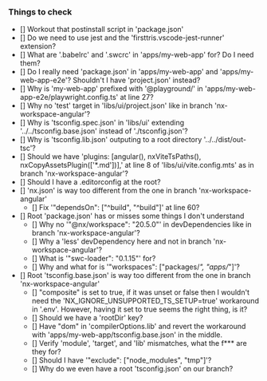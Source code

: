 ### Things to check

- [] Workout that postinstall script in 'package.json'
- [] Do we need to use jest and the 'firsttris.vscode-jest-runner' extension?
- [] What are '.babelrc' and '.swcrc' in 'apps/my-web-app' for? Do I need them?
- [] Do I really need 'package.json' in 'apps/my-web-app' and 'apps/my-web-app-e2e'? Shouldn't I have 'project.json' instead?
- [] Why is 'my-web-app' prefixed with '@playground/' in 'apps/my-web-app-e2e/playwright.config.ts' at line 27?
- [] Why no 'test' target in 'libs/ui/project.json' like in branch 'nx-workspace-angular'?
- [] Why is 'tsconfig.spec.json' in 'libs/ui' extending '../../tsconfig.base.json' instead of './tsconfig.json'?
- [] Why is 'tsconfig.lib.json' outputing to a root directory '../../dist/out-tsc'?
- [] Should we have 'plugins: [angular(), nxViteTsPaths(), nxCopyAssetsPlugin(['*.md'])],' at line 8 of 'libs/ui/vite.config.mts' as in branch 'nx-workspace-angular'?
- [] Should I have a .editorconfig at the root?
- [] 'nx.json' is way too different from the one in branch 'nx-workspace-angular'
  - [] Fix '"dependsOn": ["^build", "^build"]' at line 60?
- [] Root 'package.json' has or misses some things I don't understand
  - [] Why no '"@nx/workspace": "20.5.0"' in devDependencies like in branch 'nx-workspace-angular'?
  - [] Why a 'less' devDependency here and not in branch 'nx-workspace-angular'?
  - [] What is '"swc-loader": "0.1.15"' for?
  - [] Why and what for is '"workspaces": ["packages/*", "apps/*"]'?
- [] Root 'tsconfig.base.json' is way too different from the one in branch 'nx-workspace-angular'
  - [] "composite" is set to true, if it was unset or false then I wouldn't need the 'NX_IGNORE_UNSUPPORTED_TS_SETUP=true' workaround in '.env'. However, having it set to true seems the right thing, is it?
  - [] Should we have a 'rootDir' key?
  - [] Have "dom" in 'compilerOptions.lib' and revert the workaround with 'apps/my-web-app/tsconfig.base.json' in the middle.
  - [] Verify 'module', 'target', and 'lib' mismatches, what the f*** are they for?
  - [] Should I have '"exclude": ["node_modules", "tmp"]'?
  - [] Why do we even have a root 'tsconfig.json' on our branch?